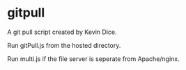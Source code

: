 # gitpull
A git pull script created by Kevin Dice.

Run gitPull.js from the hosted directory.

Run multi.js if the file server is seperate from Apache/nginx.
